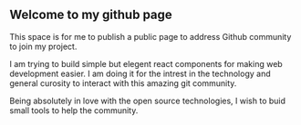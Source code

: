 ## Welcome to my github page

This space is for me to publish a public page to address Github community to join my project. 

I am trying to build simple but elegent react components for making web development easier. I am doing it for the intrest in the technology and general curosity to interact with this amazing git community. 

Being absolutely in love with the open source technologies, I wish to buid small tools to help the community.

